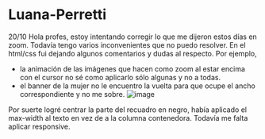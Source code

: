 # Luana-Perretti
20/10
Hola profes, estoy intentando corregir lo que me dijeron estos días en zoom. Todavía tengo varios inconvenientes que no puedo resolver.
En el html/css fui dejando algunos comentarios y dudas al respecto. 
Por ejemplo, 
- la animación de las imágenes que hacen como zoom al estar encima con el cursor no sé como aplicarlo sólo algunas y no a todas.
- el banner de la mujer no le encuentro la vuelta para que ocupe el ancho correspondiente y no me sobre.
![image](https://github.com/ysmlu/CV-Luana-Perretti/assets/141959974/f6c6607f-827d-4e12-8000-1e20349db095)


Por suerte logré centrar la parte del recuadro en negro, había aplicado el max-width al texto en vez de a la columna contenedora.
Todavía me falta aplicar responsive.
